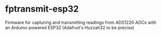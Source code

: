 # fptransmit-esp32
Firmware for capturing and transmitting readings from ADS1220 ADCs with an Arduino-powered ESP32 (Adafruit's Huzzah32 to be precise)
